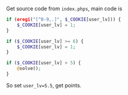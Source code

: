 Get source code from ``index.phps``, main code is

```php
if (eregi("[^0-9,.]", $_COOKIE[user_lv])) {
    $_COOKIE[user_lv] = 1;
}

if ($_COOKIE[user_lv] >= 6) {
    $_COOKIE[user_lv] = 1;
}

if ($_COOKIE[user_lv] > 5) {
    @solve();
}
```

So set ``user_lv=5.5``, get points.